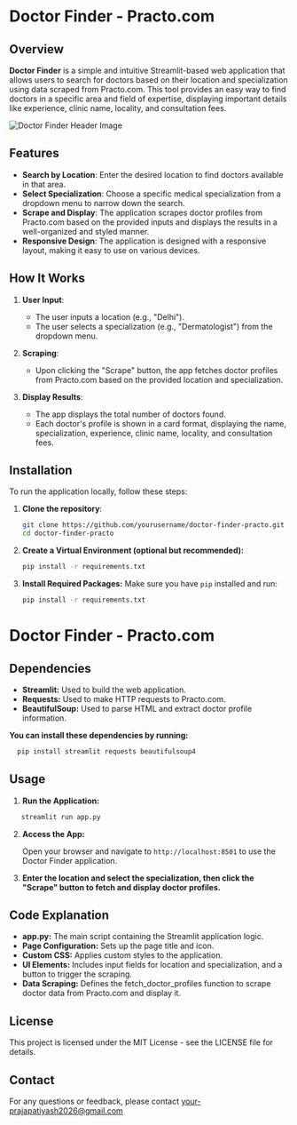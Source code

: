 # Doctor Finder - Practo.com

## Overview

**Doctor Finder** is a simple and intuitive Streamlit-based web application that allows users to search for doctors based on their location and specialization using data scraped from Practo.com. This tool provides an easy way to find doctors in a specific area and field of expertise, displaying important details like experience, clinic name, locality, and consultation fees.

![Doctor Finder Header Image](https://t4.ftcdn.net/jpg/02/74/73/01/360_F_274730119_ht4FXz4R6RnIJgPk7WeNALxxaf524Jrb.jpg)

## Features

- **Search by Location**: Enter the desired location to find doctors available in that area.
- **Select Specialization**: Choose a specific medical specialization from a dropdown menu to narrow down the search.
- **Scrape and Display**: The application scrapes doctor profiles from Practo.com based on the provided inputs and displays the results in a well-organized and styled manner.
- **Responsive Design**: The application is designed with a responsive layout, making it easy to use on various devices.

## How It Works

1. **User Input**:
   - The user inputs a location (e.g., "Delhi").
   - The user selects a specialization (e.g., "Dermatologist") from the dropdown menu.

2. **Scraping**:
   - Upon clicking the "Scrape" button, the app fetches doctor profiles from Practo.com based on the provided location and specialization.

3. **Display Results**:
   - The app displays the total number of doctors found.
   - Each doctor's profile is shown in a card format, displaying the name, specialization, experience, clinic name, locality, and consultation fees.

## Installation

To run the application locally, follow these steps:

1. **Clone the repository**:

   ```bash
   git clone https://github.com/yourusername/doctor-finder-practo.git
   cd doctor-finder-practo
2. **Create a Virtual Environment (optional but recommended):**

    ```bash
    pip install -r requirements.txt
3. **Install Required Packages:**
    Make sure you have `pip` installed and run:

   ```bash
   pip install -r requirements.txt
   ```
# Doctor Finder - Practo.com

## Dependencies

- **Streamlit:** Used to build the web application.
- **Requests:** Used to make HTTP requests to Practo.com.
- **BeautifulSoup:** Used to parse HTML and extract doctor profile information.

**You can install these dependencies by running:**
 
```bash
  pip install streamlit requests beautifulsoup4
```

## Usage

1. **Run the Application:**

   
```bash
   streamlit run app.py
```

2. **Access the App:**

   Open your browser and navigate to `http://localhost:8501` to use the Doctor Finder application.

3. **Enter the location and select the specialization, then click the "Scrape" button to fetch and display doctor profiles.**

## Code Explanation
- **app.py:** The main script containing the Streamlit application logic.
- **Page Configuration:** Sets up the page title and icon.
- **Custom CSS:** Applies custom styles to the application.
- **UI Elements:** Includes input fields for location and specialization, and a button to trigger the scraping.
- **Data Scraping:** Defines the fetch_doctor_profiles function to scrape doctor data from Practo.com and display it.

## License
This project is licensed under the MIT License - see the LICENSE file for details.

## Contact
For any questions or feedback, please contact your-prajapatiyash2026@gmail.com

